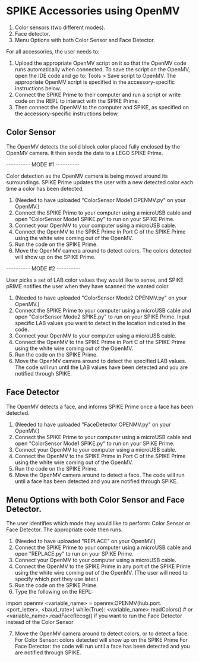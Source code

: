 # SPIKE Accessories using OpenMV

1. Color sensors (two different modes).
2. Face detector.
3. Menu Options with both Color Sensor and Face Detector.

For all accessories, the user needs to:

1. Upload the appropriate OpenMV script on it so that the OpenMV code runs automatically when connected. To save the script on the OpenMV, open the IDE code and go to: Tools > Save script to OpenMV. The appropriate OpenMV script is specified in the accessory-specific instructions below.
2. Connect the SPIKE Prime to their computer and run a script or write code on the REPL to interact with the SPIKE Prime.
3. Then connect the OpenMV to the computer and SPIKE, as specified on the accessory-specific instructions below.

Color Sensor
------------

The OpenMV detects the solid block color placed fully enclosed by the OpenMV camera. It then sends the data to a LEGO SPIKE Prime.

---------- MODE #1 ----------

Color detection as the OpenMV camera is being moved around its surroundings. SPIKE Prime updates the user with a new detected color each time a color has been detected. 

1. (Needed to have uploaded "ColorSensor Mode1 OPENMV.py" on your OpenMV.)
2. Connect the SPIKE Prime to your computer using a microUSB cable and open "ColorSensor Mode1 SPIKE.py" to run on your SPIKE Prime.
3. Connect your OpenMV to your computer using a microUSB cable.
4. Connect the OpenMV to the SPIKE Prime in Port C of the SPIKE Prime using the white wire coming out of the OpenMV.
5. Run the code on the SPIKE Prime.
6. Move the OpenMV camera around to detect colors. The colors detected will show up on the SPIKE Prime.

---------- MODE #2 ----------

User picks a set of LAB color values they would like to sense, and SPIKE pRIME notifies the user when they have scanned the wanted color. 

1. (Needed to have uploaded "ColorSensor Mode2 OPENMV.py" on your OpenMV.)
2. Connect the SPIKE Prime to your computer using a microUSB cable and open "ColorSensor Mode2 SPIKE.py" to run on your SPIKE Prime. Input specific LAB values you want to detect in the location indicated in the code.
3. Connect your OpenMV to your computer using a microUSB cable.
4. Connect the OpenMV to the SPIKE Prime in Port C of the SPIKE Prime using the white wire coming out of the OpenMV.
5. Run the code on the SPIKE Prime.
6. Move the OpenMV camera around to detect the specified LAB values. The code will run until the LAB values have been detected and you are notified through SPIKE.

Face Detector
--------------- 

The OpenMV detects a face, and informs SPIKE Prime once a face has been detected.

1. (Needed to have uploaded "FaceDetector OPENMV.py" on your OpenMV.)
2. Connect the SPIKE Prime to your computer using a microUSB cable and open "ColorSensor Mode1 SPIKE.py" to run on your SPIKE Prime.
3. Connect your OpenMV to your computer using a microUSB cable.
4. Connect the OpenMV to the SPIKE Prime in Port C of the SPIKE Prime using the white wire coming out of the OpenMV.
5. Run the code on the SPIKE Prime.
6. Move the OpenMV camera around to detect a face. The code will run until a face has been detected and you are notified through SPIKE. 

Menu Options with both Color Sensor and Face Detector.
----------------

The user identifies which mode they would like to perform: Color Sensor or Face Detector. The appropriate code then runs.

1. (Needed to have uploaded "REPLACE" on your OpenMV.)
2. Connect the SPIKE Prime to your computer using a microUSB cable and open "REPLACE.py" to run on your SPIKE Prime.
3. Connect your OpenMV to your computer using a microUSB cable.
4. Connect the OpenMV to the SPIKE Prime in any port of the SPIKE Prime using the white wire coming out of the OpenMV. (The user will need to specify which port they use later.)
5. Run the code on the SPIKE Prime.
6. Type the following on the REPL:

import openmv
<variable_name> = openmv.OPENMV(hub.port.<port_letter>, <baud_rate>)
while(True):
    <variable_name>.readColors() # or <variable_name>.readFaceRecog() if you want to run the Face Detector instead of the Color Sensor
    
7. Move the OpenMV camera around to detect colors, or to detect a face. 
   For Color Sensor: colors detected will show up on the SPIKE Prime
   For Face Detector: the code will run until a face has been detected and you are notified through SPIKE. 
